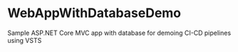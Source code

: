 # WebAppWithDatabaseDemo
Sample ASP.NET Core MVC app with database for demoing CI-CD pipelines using VSTS 
